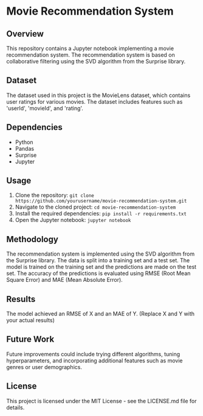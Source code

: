 # Movie Recommendation System

## Overview
This repository contains a Jupyter notebook implementing a movie recommendation system. The recommendation system is based on collaborative filtering using the SVD algorithm from the Surprise library.

## Dataset
The dataset used in this project is the MovieLens dataset, which contains user ratings for various movies. The dataset includes features such as 'userId', 'movieId', and 'rating'.

## Dependencies
- Python
- Pandas
- Surprise
- Jupyter

## Usage
1. Clone the repository: `git clone https://github.com/yourusername/movie-recommendation-system.git`
2. Navigate to the cloned project: `cd movie-recommendation-system`
3. Install the required dependencies: `pip install -r requirements.txt`
4. Open the Jupyter notebook: `jupyter notebook`

## Methodology
The recommendation system is implemented using the SVD algorithm from the Surprise library. The data is split into a training set and a test set. The model is trained on the training set and the predictions are made on the test set. The accuracy of the predictions is evaluated using RMSE (Root Mean Square Error) and MAE (Mean Absolute Error).

## Results
The model achieved an RMSE of X and an MAE of Y. (Replace X and Y with your actual results)

## Future Work
Future improvements could include trying different algorithms, tuning hyperparameters, and incorporating additional features such as movie genres or user demographics.

## License
This project is licensed under the MIT License - see the LICENSE.md file for details.
